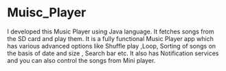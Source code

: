 # Muisc_Player
I developed this Music Player using Java language. It fetches songs from the SD card and play them. 
 It is a fully functional Music Player app which has various advanced options like Shuffle play ,Loop, Sorting of songs on the basis of date and size , Search bar etc.
 It also has Notification services and you can also control the songs from Mini player.
